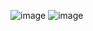 ![image](https://user-images.githubusercontent.com/57495317/221414785-16cf456e-5f96-499b-a985-1b61fb06a266.png)
![image](https://user-images.githubusercontent.com/57495317/221414806-06e12432-9eb1-41d4-b732-fef00d859ff5.png)
